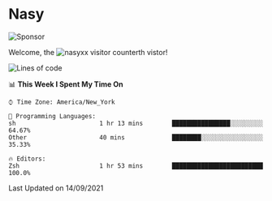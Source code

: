 # Nasy

<!--
<p align="center">
<img height="200" src="https://github-readme-stats.vercel.app/api?username=nasyxx&count_private=true&show_icons=true&theme=dracula&include_all_commits=true"/>
<img height="200" src="https://github-readme-stats.vercel.app/api/top-langs/?username=nasyxx&theme=dracula&hide=html,jupyter+notebook&count_private=true&show_icons=true"/>
</p>

  
----------------
-->

![Sponsor](https://img.shields.io/static/v1.svg?label=Sponsor&message=%E2%9D%A4&logo=GitHub&style=flat&color=pink)
 
Welcome, the ![nasyxx visitor counter](https://count.getloli.com/get/@nasyxx?theme=rule34)th vistor!
 
<!--START_SECTION:waka-->
![Lines of code](https://img.shields.io/badge/From%20Hello%20World%20I%27ve%20Written-5.4%20million%20lines%20of%20code-blue)

📊 **This Week I Spent My Time On** 

```text
⌚︎ Time Zone: America/New_York

💬 Programming Languages: 
sh                       1 hr 13 mins        ████████████████░░░░░░░░░   64.67% 
Other                    40 mins             ████████░░░░░░░░░░░░░░░░░   35.33%

🔥 Editors: 
Zsh                      1 hr 53 mins        █████████████████████████   100.0%

```


 Last Updated on 14/09/2021
<!--END_SECTION:waka-->

<!-- ![visitors](https://visitor-badge.laobi.icu/badge?page_id=nasyxx.nasyxx) -->
